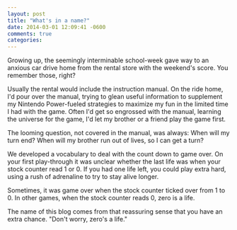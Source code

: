 ```yaml
---
layout: post
title: "What's in a name?"
date: 2014-03-01 12:09:41 -0600
comments: true
categories:
---
```

Growing up, the seemingly interminable school-week gave way to an
anxious car drive home from the rental store with the weekend's score.
You remember those, right?

Usually the rental would include the instruction manual.  On the ride
home, I'd pour over the manual, trying to glean useful information to
supplement my Nintendo Power-fueled strategies to maximize my fun in
the limited time I had with the game.  Often I'd get so engrossed with
the manual, learning the universe for the game, I'd let my brother or
a friend play the game first.

The looming question, not covered in the manual, was always: When will
my turn end?  When will my brother run out of lives, so I can get a
turn?

We developed a vocabulary to deal with the count down to game over. On
your first play-through it was unclear whether the last life was when
your stock counter read 1 or 0.  If you had one life left, you could
play extra hard, using a rush of adrenaline to try to stay alive
longer.

Sometimes, it was game over when the stock counter ticked over from 1
to 0.  In other games, when the stock counter reads 0, zero is a life.

The name of this blog comes from that reassuring sense that you have
an extra chance.  "Don't worry, zero's a life."
